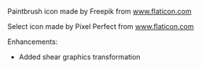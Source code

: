 Paintbrush icon made by Freepik from www.flaticon.com 

Select icon made by Pixel Perfect from www.flaticon.com

Enhancements:
- Added shear graphics transformation
